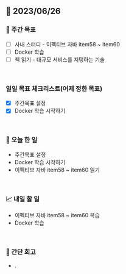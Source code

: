 ## 📅 2023/06/26


### 👏 주간 목표

- [ ] 사내 스터디 - 이펙티브 자바 item58 ~ item60 
- [ ] Docker 학습
- [ ] 책 읽기 - 대규모 서비스를 지탱하는 기술

<br/>

### 일일 목표 체크리스트(어제 정한 목표)

- [x] 주간목표 설정
- [x] Docker 학습 시작하기

<br/>

### 💯 오늘 한 일

- 주간목표 설정
- Docker 학습 시작하기
- 이펙티브 자바 item58 ~ item60 읽기

<br/>

### 📈 내일 할 일

- 이펙티브 자바 item58 ~ item60 복습
- Docker 학습

<br/>

### 🤔 간단 회고

- .
 
